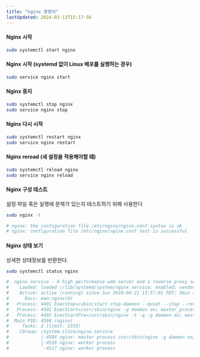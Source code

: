 ```yaml
---
title: "nginx 명령어"
lastUpdated: 2024-03-13T15:17:56
---
```


#### Nginx 시작
```bash
sudo systemctl start nginx
```

#### Nginx 시작 (systemd 없이 Linux 배포를 실행하는 경우)
```bash
sudo service nginx start
```

#### Nginx 중지
```bash
sudo systemctl stop nginx
sudo service nginx stop 
```

#### Nginx 다시 시작
```bash
sudo systemctl restart nginx
sudo service nginx restart 
```

#### Nginx reroad (새 설정을 적용해야할 떄)
```bash
sudo systemctl reload nginx
sudo service nginx reload 
```

#### Nginx 구성 테스트

설정 파일 혹은 실행에 문제가 있는지 테스트하기 위해 사용한다

```bash
sudo nginx -t

# nginx: the configuration file /etc/nginx/nginx.conf syntax is ok
# nginx: configuration file /etc/nginx/nginx.conf test is successful
```

#### Nginx 상태 보기
상세한 상태정보를 반환한다.

```bash
sudo systemctl status nginx

#  nginx.service - A high performance web server and a reverse proxy server
#    Loaded: loaded (/lib/systemd/system/nginx.service; enabled; vendor preset: enabled)
#    Active: active (running) since Sun 2019-04-21 13:57:01 PDT; 5min ago
#      Docs: man:nginx(8)
#   Process: 4491 ExecStop=/sbin/start-stop-daemon --quiet --stop --retry QUIT/5 --pidfile /run/nginx.pid (code=exited, status=0/SUCCESS)
#   Process: 4502 ExecStart=/usr/sbin/nginx -g daemon on; master_process on; (code=exited, status=0/SUCCESS)
#   Process: 4492 ExecStartPre=/usr/sbin/nginx -t -q -g daemon on; master_process on; (code=exited, status=0/SUCCESS)
#  Main PID: 4504 (nginx)
#     Tasks: 3 (limit: 2319)
#    CGroup: /system.slice/nginx.service
#            |-4504 nginx: master process /usr/sbin/nginx -g daemon on; master_process on;
#            |-4516 nginx: worker process
#            `-4517 nginx: worker process
```